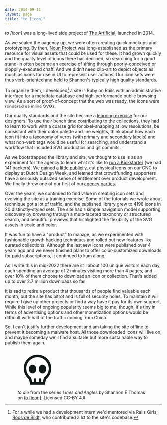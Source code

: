 ```yaml
---
date: 2014-09-11
layout: page
title: "to [icon]"
---
```


_to [icon]_ was a long-lived side project of [The Artificial](/projects//the-artificial/), launched in 2014.

As we scaled the aagency up, we were often creating quick mockups and prototyping. By then, [Noun Project](https://thenounproject.com/) was long-established as the primary resource for visual assets that could be used for these. It had grown quickly and the quality level of icons there had declined, so searching for a good stand-in often became an exercise of sifting through poorly-conceived or sloppily-executed chaff. And we didn't need clip-art to depict objects as much as icons for use in UI to represent user actions. Our icon sets were thus verb-oriented and held to Shannon's typically high quality standards.

To organize them, I developed[^roos] a site in Ruby on Rails with an administrative interface for a metadata database and high-performance public browsing view. As a sort of proof-of-concept that the web was ready, the icons were rendered as inline SVGs.

[^roos]: For a while we had a development intern we'd mentored via Rails Girls, [Roos de Bildt](https://www.roosbeeldt.com/), who contributed a lot to the site's codebase.

Our quality standards and the site became a [learning exercise](/2017/12/06/week-244.html) for our designers. To use their bench time contributing to the collections, they had to learn to work with a coarse grid for pixel-snapping at low resolutions, be consistant with their color palette and line weights, think about how each icon fit into a taxonomy of verbs (with primary and secondary labels) and what non-verb tags would be useful for searching, and understand a workflow that included SVG production and git commits.

As we bootstrapped the library and site, we thought to use is as an experiment for the agency to learn what it's like to [run a Kickstarter](https://artificial.design/archives/2014/04/10/toicon.html) (we had 141 backers). We gained [a little publicity](https://www.fastcompany.com/3029584/universal-symbols-for-verbs-from-headbanging-to-hallucinating), cut physical icons on our CNC to display at Dutch Design Week, and learned that crowdfunding supporters have a seriously outsized sense of entitlement over product development. We finally threw one of our first of our [agency parties](https://artificial.design/archives/2014/09/12/launchparty.html).

Over the years, we continued to find value in creating icon sets and evolving the site as a training exercise. Some of the tutorials we wrote about technique got a lot of traffic, and the published library grew to 4198 icons in 20 distinctly-styled sets. The site had a simple navigation model supporting discovery by browsing through a multi-faceted taxonomy or structured search, and beautiful previews that highlighted the flexibility of the SVG assets in scale and color.

It was fun to have a "product" to manage, as we experimented with fashionable growth hacking techniques and rolled out new features like curated collections. Although the last new icons were published over 4 years ago and we never finished plans to offer color-customized downloads for paid subscriptions, it continued to hum along.

As I write this in mid-2022 there are still about 100 unique visitors each day, each spending an average of 2 minutes visiting more than 4 pages, and over 10% of them choose to download an icon or collection. That's added up to over 2.7 million downloads so far!

It is sad to retire a product that thousands of people find valuable each month, but the site has bitrot and is full of security holes. To maintain it will require I give up other projects or find a way have it pay for its own support. While this level of ongoing popularity seems big to me, though, it's tiny in terms of advertising options and other monetization options would be difficult with half of the traffic coming from China.

So, I can't justify further development and am taking the site offline to prevent it becoming a malware host. All those downloaded icons will live on, and maybe someday we'll find a suitable but more sustainable way to publish them again.

<figure>
<svg version="1.1" id="DESIGNS" xmlns="http://www.w3.org/2000/svg" xmlns:xlink="http://www.w3.org/1999/xlink" x="0px" y="0px" width="128px" height="128px" viewBox="0 0 32 32" style="enable-background:new 0 0 32 32;" xml:space="preserve">
<style type="text/css">
	.linesandangles_een{fill:#111918;}
</style>
<path class="linesandangles_een" d="M16,4C9.935,4,5,8.935,5,15c0,3.36,1.494,6.461,4.113,8.563L10.219,28h11.562l1.105-4.437
	C25.506,21.461,27,18.36,27,15C27,8.935,22.065,4,16,4z M21.398,22.188L21.115,22.4L20.219,26H19v-3h-2v3h-2v-3h-2v3h-1.219
	l-0.896-3.6l-0.283-0.213C8.312,20.466,7,17.846,7,15c0-4.963,4.037-9,9-9s9,4.037,9,9C25,17.846,23.687,20.466,21.398,22.188z
	 M15,15.5c0,1.933-1.343,3.5-3,3.5s-3-1.567-3-3.5s1.343-3.5,3-3.5S15,13.567,15,15.5z M23,15.5c0,1.933-1.343,3.5-3,3.5
	s-3-1.567-3-3.5s1.343-3.5,3-3.5S23,13.567,23,15.5z"></path>
</svg>
<figcaption><em>to die</em> from the series <em>Lines and Angles</em> by Shannon E Thomas on <a href="https:///www.toicon.com/">to [icon]</a>. Licensed CC-BY 4.0</figcaption>
</figure>

